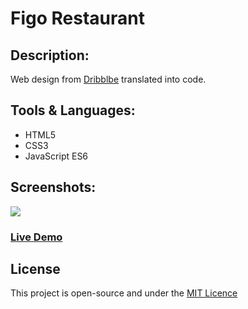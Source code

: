 # Figo Restaurant

## Description:

Web design from <a href="dribbble.com">Dribblbe</a> translated into code.

## Tools & Languages:

- HTML5
- CSS3
- JavaScript ES6

## Screenshots:

<img src="https://i.ibb.co/qyh1ccw/Screenshot-14.png">


### <a href="https://codedish.github.io/figo-restaurant/.">Live Demo</a>

## License

This project is open-source and under the <a href="https://opensource.org/licenses/MIT">MIT Licence</a>
